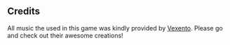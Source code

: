 ## Credits

All music the used in this game was kindly provided by [Vexento](https://consent.youtube.com/m?continue=https%3A%2F%2Fwww.youtube.com%2Fchannel%2FUCYZ9rknEmE4R1J_HBJ2yBlQ%3Fcbrd%3D1&gl=FR&m=0&pc=yt&cm=2&hl=en&src=1). Please go and check out their awesome creations!
